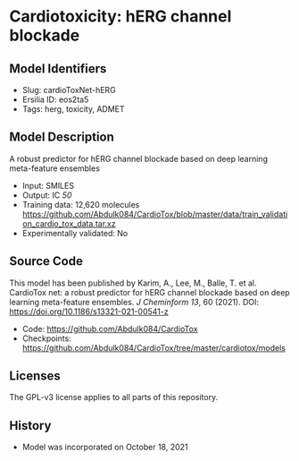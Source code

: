 # Cardiotoxicity: hERG channel blockade

## Model Identifiers
- Slug: cardioToxNet-hERG
- Ersilia ID: eos2ta5
- Tags: herg, toxicity, ADMET

## Model Description
 A robust predictor for hERG channel blockade based on deep learning meta-feature ensembles 
 - Input: SMILES 
 - Output: IC _50_ 
 - Training data: 12,620 molecules https://github.com/Abdulk084/CardioTox/blob/master/data/train_validation_cardio_tox_data.tar.xz
 - Experimentally validated: No 

## Source Code
This model has been published by Karim, A., Lee, M., Balle, T. et al. CardioTox net: a robust predictor for hERG channel blockade based on deep learning meta-feature ensembles. *J Cheminform 13*, 60 (2021). DOI: https://doi.org/10.1186/s13321-021-00541-z
- Code: https://github.com/Abdulk084/CardioTox
- Checkpoints: https://github.com/Abdulk084/CardioTox/tree/master/cardiotox/models

## Licenses
The GPL-v3 license applies to all parts of this repository.

## History 
- Model was incorporated on October 18, 2021
